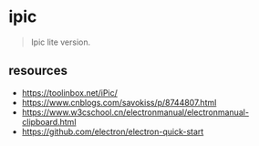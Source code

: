 # ipic
> Ipic lite version.


## resources
- https://toolinbox.net/iPic/
- https://www.cnblogs.com/savokiss/p/8744807.html
- https://www.w3cschool.cn/electronmanual/electronmanual-clipboard.html
- https://github.com/electron/electron-quick-start
